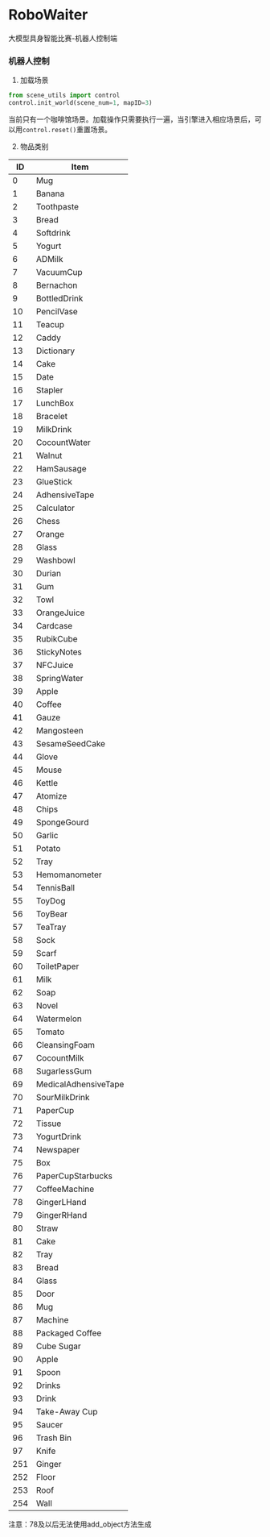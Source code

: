 # RoboWaiter
大模型具身智能比赛-机器人控制端

### 机器人控制
1. 加载场景
```python
from scene_utils import control
control.init_world(scene_num=1, mapID=3)
```
当前只有一个咖啡馆场景。加载操作只需要执行一遍，当引擎进入相应场景后，可以用`control.reset()`重置场景。

2. 物品类别

| ID  | Item                 |
|-----|----------------------|
| 0   | Mug                  |
| 1   | Banana               |
| 2   | Toothpaste           |
| 3   | Bread                |
| 4   | Softdrink            |
| 5   | Yogurt               |
| 6   | ADMilk               |
| 7   | VacuumCup            |
| 8   | Bernachon            |
| 9   | BottledDrink         |
| 10  | PencilVase           |
| 11  | Teacup               |
| 12  | Caddy                |
| 13  | Dictionary           |
| 14  | Cake                 |
| 15  | Date                 |
| 16  | Stapler              |
| 17  | LunchBox             |
| 18  | Bracelet             |
| 19  | MilkDrink            |
| 20  | CocountWater         |
| 21  | Walnut               |
| 22  | HamSausage           |
| 23  | GlueStick            |
| 24  | AdhensiveTape        |
| 25  | Calculator           |
| 26  | Chess                |
| 27  | Orange               |
| 28  | Glass                |
| 29  | Washbowl             |
| 30  | Durian               |
| 31  | Gum                  |
| 32  | Towl                 |
| 33  | OrangeJuice          |
| 34  | Cardcase             |
| 35  | RubikCube            |
| 36  | StickyNotes          |
| 37  | NFCJuice             |
| 38  | SpringWater          |
| 39  | Apple                |
| 40  | Coffee               |
| 41  | Gauze                |
| 42  | Mangosteen           |
| 43  | SesameSeedCake       |
| 44  | Glove                |
| 45  | Mouse                |
| 46  | Kettle               |
| 47  | Atomize              |
| 48  | Chips                |
| 49  | SpongeGourd          |
| 50  | Garlic               |
| 51  | Potato               |
| 52  | Tray                 |
| 53  | Hemomanometer        |
| 54  | TennisBall           |
| 55  | ToyDog               |
| 56  | ToyBear              |
| 57  | TeaTray              |
| 58  | Sock                 |
| 59  | Scarf                |
| 60  | ToiletPaper          |
| 61  | Milk                 |
| 62  | Soap                 |
| 63  | Novel                |
| 64  | Watermelon           |
| 65  | Tomato               |
| 66  | CleansingFoam        |
| 67  | CocountMilk          |
| 68  | SugarlessGum         |
| 69  | MedicalAdhensiveTape |
| 70  | SourMilkDrink        |
| 71  | PaperCup             |
| 72  | Tissue               |
| 73  | YogurtDrink          |
| 74  | Newspaper            |
| 75  | Box                  |
| 76  | PaperCupStarbucks    |
| 77  | CoffeeMachine        |
| 78  | GingerLHand          |
| 79  | GingerRHand          |
| 80  | Straw                |
| 81  | Cake                 |
| 82  | Tray                 |
| 83  | Bread                |
| 84  | Glass                |
| 85  | Door                 |
| 86  | Mug                  |
| 87  | Machine              |
| 88  | Packaged Coffee      |
| 89  | Cube Sugar           |
| 90  | Apple                |
| 91  | Spoon                |
| 92  | Drinks               |
| 93  | Drink                |
| 94  | Take-Away Cup        |
| 95  | Saucer               |
| 96  | Trash Bin            |
| 97  | Knife                |
| 251 | Ginger               |
| 252 | Floor                |
| 253 | Roof                 |
| 254 | Wall                 |
注意：78及以后无法使用add_object方法生成